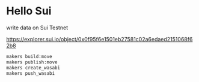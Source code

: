# Hello Sui

write data on Sui Testnet

https://explorer.sui.io/object/0x0f95f6e1501eb27581c02a6edaed2151068f62b8

```sh
makers build:move
makers publish:move
makers create_wasabi
makers push_wasabi
```